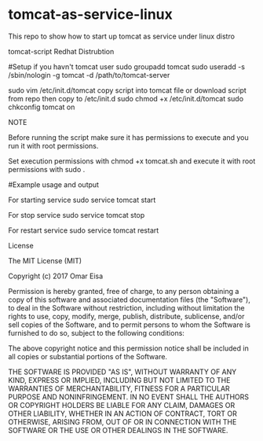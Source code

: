 # tomcat-as-service-linux
This repo to show how to start up tomcat as service under linux distro

tomcat-script Redhat Distrubtion

#Setup 
if you havn't tomcat user 
sudo groupadd tomcat
sudo useradd -s /sbin/nologin -g tomcat -d /path/to/tomcat-server

sudo vim /etc/init.d/tomcat
copy script into tomcat file or download script from repo then copy to /etc/init.d
sudo chmod +x /etc/init.d/tomcat
sudo chkconfig tomcat on


NOTE

Before running the script make sure it has permissions to execute and you run it with root permissions.

Set execution permissions with chmod +x tomcat.sh and execute it with root permissions with sudo .

#Example usage and output

For starting service
sudo service tomcat start

For stop service
sudo service tomcat stop

For restart service
sudo service tomcat restart

License

The MIT License (MIT)

Copyright (c) 2017 Omar Eisa

Permission is hereby granted, free of charge, to any person obtaining a copy of this software and associated documentation files (the "Software"), to deal in the Software without restriction, including without limitation the rights to use, copy, modify, merge, publish, distribute, sublicense, and/or sell copies of the Software, and to permit persons to whom the Software is furnished to do so, subject to the following conditions:

The above copyright notice and this permission notice shall be included in all copies or substantial portions of the Software.

THE SOFTWARE IS PROVIDED "AS IS", WITHOUT WARRANTY OF ANY KIND, EXPRESS OR IMPLIED, INCLUDING BUT NOT LIMITED TO THE WARRANTIES OF MERCHANTABILITY, FITNESS FOR A PARTICULAR PURPOSE AND NONINFRINGEMENT. IN NO EVENT SHALL THE AUTHORS OR COPYRIGHT HOLDERS BE LIABLE FOR ANY CLAIM, DAMAGES OR OTHER LIABILITY, WHETHER IN AN ACTION OF CONTRACT, TORT OR OTHERWISE, ARISING FROM, OUT OF OR IN CONNECTION WITH THE SOFTWARE OR THE USE OR OTHER DEALINGS IN THE SOFTWARE.
